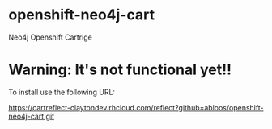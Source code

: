 openshift-neo4j-cart
====================

Neo4j Openshift Cartrige

# Warning: It's not functional yet!!

To install use the following URL:

https://cartreflect-claytondev.rhcloud.com/reflect?github=abloos/openshift-neo4j-cart.git
